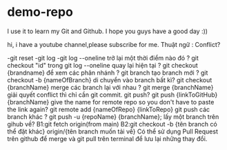 # demo-repo
I use it to learn my Git and Github.
I hope you guys have a good day :))

hi, i have a youtube channel,please subscribe for me.
Thuật ngữ :
Conflict?

-git reset
-git log
-git log --oneline
trở lại một thời điểm nào đó ? git checkout "id" trong git log --oneline
quay lại hiện tại ? git checkout {brandname}
để xem các phân nhánh ? git branch
tạo branch mới ? git checkout -b {nameOfBranch}
di chuyển vào branch bất kì? git checkout {branchName}
merge các branch lại với nhau ? git merge {branchName}
giải quyết conflict thì chỉ cần git commit.
git push? git push {linkToGitHub} {branchName}
give the name for remote repo so you don't have to paste the link again? git remote add {nameOfRepo} {linkToRepo}
git push các branch khác ? git push -u {repoName} {branchName};
lấy một branch trên gihub về? B1:git fetch origin(from main) B2:git checkout -b {tên branch có thể đặt khác} origin/{tên branch muốn tải về}
Có thể sử dụng Pull Request trên github để merge và git pull trên terminal để lưu lại những thay đổi.